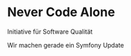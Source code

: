 Never Code Alone
================

Initiative für Software Qualität

Wir machen gerade ein Symfony Update
